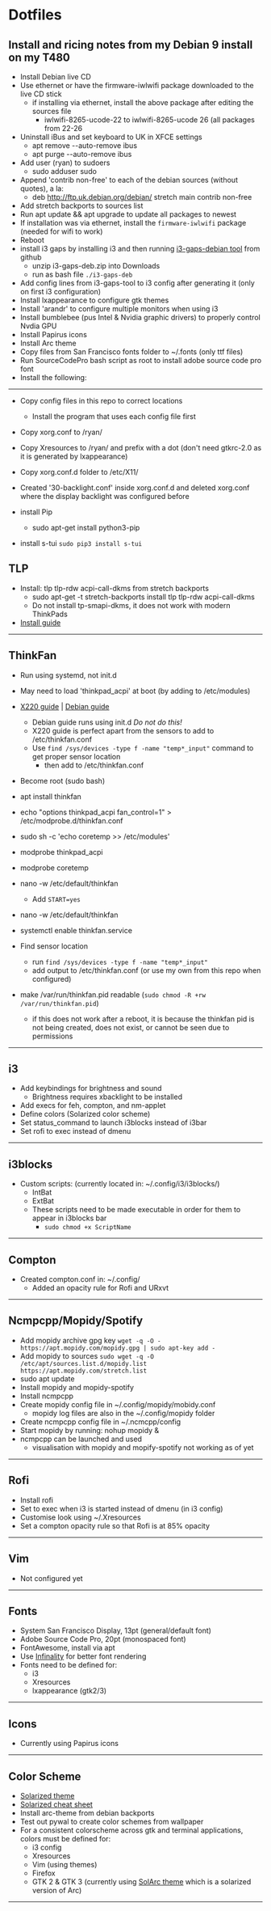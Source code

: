 # Dotfiles
## Install and ricing notes from my Debian 9 install on my T480

- Install Debian live CD
- Use ethernet or have the firmware-iwlwifi package downloaded to the live CD stick
	- if installing via ethernet, install the above package after editing the sources file
	  - iwlwifi-8265-ucode-22 to iwlwifi-8265-ucode 26 (all packages from 22-26
- Uninstall iBus and set keyboard to UK in XFCE settings
  - apt remove --auto-remove ibus
  - apt purge --auto-remove ibus
- Add user (ryan) to sudoers
  - sudo adduser <username> sudo
- Append 'contrib non-free' to each of the debian sources (without quotes), a la:
	- deb http://ftp.uk.debian.org/debian/ stretch main contrib non-free
- Add stretch backports to sources list
- Run apt update && apt upgrade to update all packages to newest
- If installation was via ethernet, install the `firmware-iwlwifi` package (needed for wifi to work)
- Reboot
- install i3 gaps by installing i3 and then running [i3-gaps-debian tool](https://github.com/maestrogerardo/i3-gaps-deb) from github
  - unzip i3-gaps-deb.zip into Downloads
  - run as bash file `./i3-gaps-deb`
- Add config lines from i3-gaps-tool to i3 config after generating it (only on first i3 configuration)
- Install lxappearance to configure gtk themes
- Install 'arandr' to configure multiple monitors when using i3
- Install bumblebee (pus Intel & Nvidia graphic drivers) to properly control Nvdia GPU
- Install Papirus icons
- Install Arc theme
- Copy files from San Francisco fonts folder to ~/.fonts (only ttf files)
- Run SourceCodePro bash script as root to install adobe source code pro font
- Install the following:
---

- Copy config files in this repo to correct locations
  - Install the program that uses each config file first
- Copy xorg.conf to /ryan/
- Copy Xresources to /ryan/ and prefix with a dot (don't need gtkrc-2.0 as it is generated by lxappearance)
- Copy xorg.conf.d folder to /etc/X11/
- Created '30-backlight.conf' inside xorg.conf.d and deleted xorg.conf where the display backlight was configured before

- install Pip
  - sudo apt-get install python3-pip
- install s-tui `sudo pip3 install s-tui`

## TLP 
- Install: tlp tlp-rdw acpi-call-dkms from stretch backports
  - sudo apt-get -t stretch-backports install tlp tlp-rdw acpi-call-dkms
  - Do not install tp-smapi-dkms, it does not work with modern ThinkPads
- [Install guide](https://linrunner.de/en/tlp/docs/tlp-linux-advanced-power-management.html#installation)
--- 

## ThinkFan
- Run using systemd, not init.d
- May need to load 'thinkpad_acpi' at boot (by adding to /etc/modules)
- [X220 guide](http://x220.mcdonnelltech.com/ubuntu/) | [Debian guide](https://forum.thinkpads.com/viewtopic.php?t=119546)
  - Debian guide runs using init.d *Do not do this!*
  - X220 guide is perfect apart from the sensors to add to /etc/thinkfan.conf
  - Use `find /sys/devices -type f -name "temp*_input"` command to get proper sensor location
    - then add to /etc/thinkfan.conf

- Become root (sudo bash)
- apt install thinkfan
- echo "options thinkpad_acpi fan_control=1" > /etc/modprobe.d/thinkfan.conf
- sudo sh -c 'echo coretemp >> /etc/modules'
- modprobe thinkpad_acpi
- modprobe coretemp
- nano -w /etc/default/thinkfan
  - Add `START=yes`
- nano -w /etc/default/thinkfan
- systemctl enable thinkfan.service
- Find sensor location
  - run `find /sys/devices -type f -name "temp*_input"`
  - add output to /etc/thinkfan.conf (or use my own from this repo when configured)
- make /var/run/thinkfan.pid readable (`sudo chmod -R +rw /var/run/thinkfan.pid`)
  - if this does not work after a reboot, it is because the thinkfan pid is not being created, does not exist, or cannot be seen due to permissions
---

## i3
- Add keybindings for brightness and sound 
  - Brightness requires xbacklight to be installed
- Add execs for feh, compton, and nm-applet
- Define colors (Solarized color scheme)
- Set status_command to launch i3blocks instead of i3bar
- Set rofi to exec instead of dmenu
---

## i3blocks
- Custom scripts: (currently located in: ~/.config/i3/i3blocks/)
  - IntBat
  - ExtBat
  - These scripts need to be made executable in order for them to appear in i3blocks bar
    - `sudo chmod +x ScriptName`
---

## Compton
- Created compton.conf in: ~/.config/
  - Added an opacity rule for Rofi and URxvt
---

## Ncmpcpp/Mopidy/Spotify
- Add mopidy archive gpg key `wget -q -O - https://apt.mopidy.com/mopidy.gpg | sudo apt-key add -`
- Add mopidy to sources `sudo wget -q -O /etc/apt/sources.list.d/mopidy.list https://apt.mopidy.com/stretch.list`
- sudo apt update
- Install mopidy and mopidy-spotify
- Install ncmpcpp
- Create mopidy config file in ~/.config/mopidy/mobidy.conf
  - mopidy log files are also in the ~/.config/mopidy folder
- Create ncmpcpp config file in ~/.ncmcpp/config
- Start mopidy by running: nohup mopidy &
- ncmpcpp can be launched and used 
  - visualisation with mopidy and mopify-spotify not working as of yet
---

## Rofi 
- Install rofi
- Set to exec when i3 is started instead of dmenu (in i3 config)
- Customise look using ~/.Xresources
- Set a compton opacity rule so that Rofi is at 85% opacity
---

## Vim
- Not configured yet
---

## Fonts
- System San Francisco Display, 13pt (general/default font)
- Adobe Source Code Pro, 20pt (monospaced font)
- FontAwesome, install via apt
- Use [Infinality](http://www.webupd8.org/2013/06/better-font-rendering-in-linux-with.html) for better font rendering
- Fonts need to be defined for:
  - i3
  - Xresources
  - lxappearance (gtk2/3)
---

## Icons
- Currently using Papirus icons
---

## Color Scheme
- [Solarized theme](https://adrien.is/configuring-solarized-colors/)
- [Solarized cheat sheet](http://www.zovirl.com/2011/07/22/solarized_cheat_sheet/)
- Install arc-theme from debian backports
- Test out pywal to create color schemes from wallpaper
- For a consistent colorscheme across gtk and terminal applications, colors must be defined for:
  - i3 config
  - Xresources
  - Vim (using themes)
  - Firefox
  - GTK 2 & GTK 3 (currently using [SolArc theme](https://github.com/schemar/solarc-theme) which is a solarized version of Arc)
---
